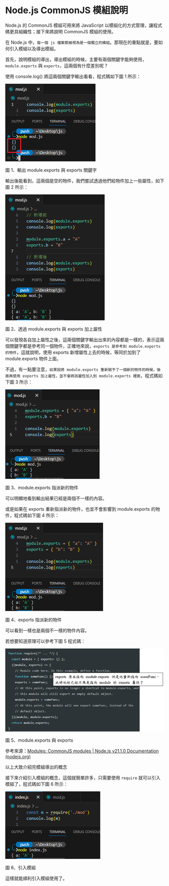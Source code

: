 # Node.js CommonJS 模組說明

Node.js 的 CommonJS 模組可用來將 JavaScript 以模組化的方式管理，讓程式碼更具組織性；接下來將說明 CommonJS 模組的使用。

在 Node.js 中，`每一個 js 檔案都被視為是一個獨立的模組`。那現在的重點就是，要如何引入模組以及導出模組。

首先，說明模組的導出，導出模組的時候，主要有兩個關鍵字能夠使用，`module.exports` 與 `exports`，這兩個有什麼差別呢？

使用 console.log() 將這兩個關鍵字輸出看看，程式碼如下圖 1 所示：

![](images/image1.png)

圖 1、輸出 module.exports 與 exports 關鍵字

輸出後能看到，這兩個是空的物件，我們嘗試透過他們給物件加上一些屬性，如下圖 2 所示：

![](./images/image2.png)

圖 2、透過 module.exports 與 exports 加上屬性

可以發現各自加上屬性之後，這兩個關鍵字輸出出來的內容都是一樣的，表示這兩個關鍵字都是參考同一個物件，正確地來說，`exports 是參考到 module.exports 的物件`，這就說明，使用 exports 新增屬性上去的時候，等同於加到了 module.exports 物件上面。

不過，有一點要注意，`如果說將 module.exports 重新賦予了一個新的物件的時候，後面再使用 exports 加上屬性，並不會將該屬性加入到 module.exports 裡面`，程式碼如下圖 3 所示：

![](images/image3.png)

圖 3、module.exports 指派新的物件

可以明顯地看到輸出結果已經是兩個不一樣的內容。

或是如果在 exports 重新指派新的物件，也並不會影響到 module.exports 的物件，程式碼如下圖 4 所示：

![](images/image4.png)

圖 4、exports 指派新的物件

可以看到一樣也是兩個不一樣的物件內容。

若想要知道原理可以參考下圖 5 程式碼：

![](images/image5.png)

圖 5、module.exports 與 exports

參考來源：[Modules: CommonJS modules \| Node.js v21.1.0 Documentation
(nodejs.org)](https://nodejs.org/docs/latest/api/modules.html#exports-shortcut)

以上大致介紹完模組導出的概念

接下來介紹引入模組的概念，這個就簡單許多，只需要使用 `require` 就可以引入模組了，程式碼如下圖 6 所示：

![](./images/image6.png)

圖 6、引入模組

這樣就能順利引入模組使用了。